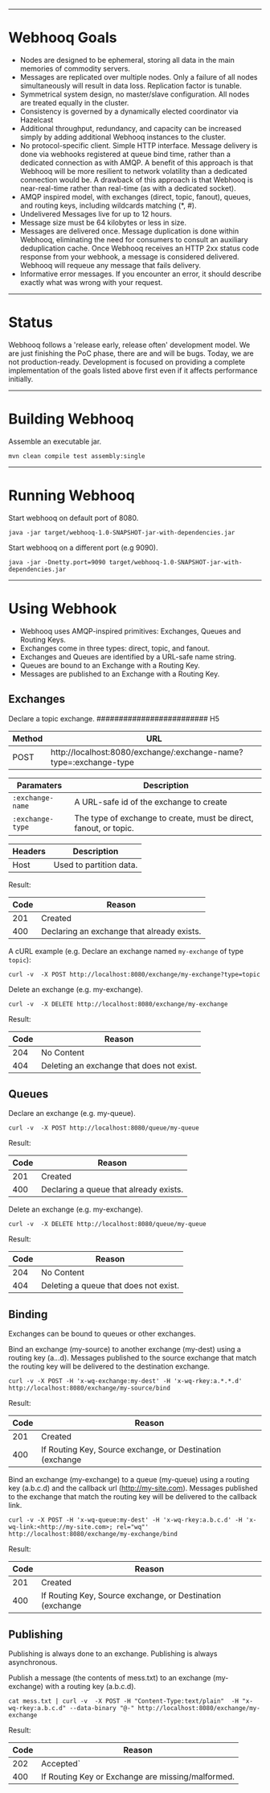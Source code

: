 *************
Webhooq Goals
=============
   *   Nodes are designed to be ephemeral, storing all data in the main memories of commodity servers.
   *   Messages are replicated over multiple nodes. Only a failure of all nodes simultaneously will result in data loss. Replication factor is tunable.
   *   Symmetrical system design, no master/slave configuration. All nodes are treated equally in the cluster.
   *   Consistency is governed by a dynamically elected coordinator via Hazelcast
   *   Additional throughput, redundancy, and capacity can be increased simply by adding additional Webhooq instances to the cluster.
   *   No protocol-specific client. Simple HTTP interface. Message delivery is done via webhooks registered at queue bind time, rather than a dedicated connection as with AMQP. A benefit of this approach is that Webhooq will be more resilient to network volatility than a dedicated connection would be. A drawback of this approach is that Webhooq is near-real-time rather than real-time (as with a dedicated socket).
   *   AMQP inspired model, with exchanges (direct, topic, fanout), queues, and routing keys, including wildcards matching (*, #).
   *   Undelivered Messages live for up to 12 hours.
   *   Message size must be 64 kilobytes or less in size.
   *   Messages are delivered once. Message duplication is done within Webhooq, eliminating the need for consumers to consult an auxiliary deduplication cache. Once Webhooq receives an HTTP 2xx status code response from your webhook, a message is considered delivered. Webhooq will requeue any message that fails delivery.
   *   Informative error messages. If you encounter an error, it should describe exactly what was wrong with your request.



******
Status
======
Webhooq follows a 'release early, release often' development model. We are just finishing the PoC phase, there are and will be bugs. Today, we are not production-ready.
Development is focused on providing a complete implementation of the goals listed above first even if it affects performance initially.



****************
Building Webhooq
================
Assemble an executable jar.
```
mvn clean compile test assembly:single
```



***************
Running Webhooq
===============
Start webhooq on default port of 8080.

```
java -jar target/webhooq-1.0-SNAPSHOT-jar-with-dependencies.jar
```


Start webhooq on a different port (e.g 9090).
```
java -jar -Dnetty.port=9090 target/webhooq-1.0-SNAPSHOT-jar-with-dependencies.jar
```



*************
Using Webhook
=============
   *   Webhooq uses AMQP-inspired primitives: Exchanges, Queues and Routing Keys.
   *   Exchanges come in three types: direct, topic, and fanout.
   *   Exchanges and Queues are identified by a URL-safe name string.
   *   Queues are bound to an Exchange with a Routing Key.
   *   Messages are published to an Exchange with a Routing Key.


Exchanges
---------

Declare a topic exchange.
######################### H5

| Method | URL                                                               |
|--------|-------------------------------------------------------------------|
|  POST  | http://localhost:8080/exchange/:exchange-name?type=:exchange-type |

| Paramaters       | Description                                                       |
|------------------|-------------------------------------------------------------------|
| `:exchange-name` | A URL-safe id of the exchange to create                           |
| `:exchange-type` | The type of exchange to create, must be direct, fanout, or topic. |

| Headers          | Description             |
|------------------|-------------------------|
| Host             | Used to partition data. |

Result:

| Code | Reason                                     |
|------|--------------------------------------------|
|  201 | Created                                    |
|  400 | Declaring an exchange that already exists. |

A cURL example (e.g. Declare an exchange named `my-exchange` of type `topic`):
```
curl -v  -X POST http://localhost:8080/exchange/my-exchange?type=topic
```


Delete an exchange (e.g. my-exchange).
```
curl -v  -X DELETE http://localhost:8080/exchange/my-exchange
```
Result:

| Code | Reason                                    |
|------|-------------------------------------------|
|  204 | No Content                                |
|  404 | Deleting an exchange that does not exist. |


Queues
------
Declare an exchange (e.g. my-queue).
```
curl -v  -X POST http://localhost:8080/queue/my-queue
```
Result:

| Code | Reason                                 |
|------|----------------------------------------|
|  201 | Created                                |
|  400 | Declaring a queue that already exists. |

Delete an exchange (e.g. my-exchange).
```
curl -v  -X DELETE http://localhost:8080/queue/my-queue
```
Result:

| Code | Reason                                |
|------|---------------------------------------|
|  204 | No Content                            |
|  404 | Deleting a queue that does not exist. |


Binding
-------
Exchanges can be bound to queues or other exchanges.

Bind an exchange (my-source) to another exchange (my-dest) using a routing key (a.*.*.d). Messages published to the source exchange that match the routing key will be delivered to the destination exchange.
```
curl -v -X POST -H 'x-wq-exchange:my-dest' -H 'x-wq-rkey:a.*.*.d' http://localhost:8080/exchange/my-source/bind
```
Result:

| Code | Reason                                                                                             |
|------|----------------------------------------------------------------------------------------------------|
|  201 | Created                                                                                            |
|  400 | If Routing Key, Source exchange, or Destination (exchange| (queue & link))  are missing/malformed. |


Bind an exchange (my-exchange) to a queue (my-queue) using a routing key (a.b.c.d) and the callback url (http://my-site.com). Messages published to the exchange that match the routing key will be delivered to the callback link.
```
curl -v -X POST -H 'x-wq-queue:my-dest' -H 'x-wq-rkey:a.b.c.d' -H 'x-wq-link:<http://my-site.com>; rel="wq"' http://localhost:8080/exchange/my-exchange/bind
```
Result:

| Code | Reason                                                                                             |
|------|----------------------------------------------------------------------------------------------------|
|  201 | Created                                                                                            |
|  400 | If Routing Key, Source exchange, or Destination (exchange| (queue & link))  are missing/malformed. |


Publishing
----------
Publishing is always done to an exchange.
Publishing is always asynchronous.

Publish a message (the contents of mess.txt) to an exchange (my-exchange) with a routing key (a.b.c.d).
```
cat mess.txt | curl -v  -X POST -H "Content-Type:text/plain"  -H "x-wq-rkey:a.b.c.d" --data-binary "@-" http://localhost:8080/exchange/my-exchange
```
Result:

| Code | Reason                                            |
|------|---------------------------------------------------|
|  202 | Accepted`                                         |
|  400 | If Routing Key or Exchange are missing/malformed. |





